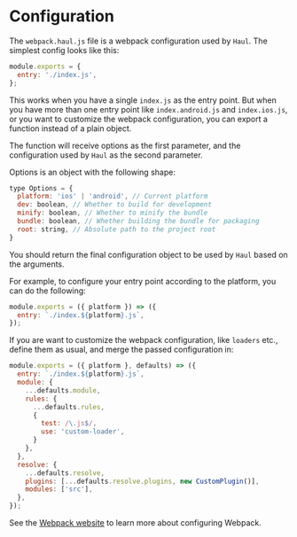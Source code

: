 # Configuration

The `webpack.haul.js` file is a webpack configuration used by `Haul`. The simplest config looks like this:

```js
module.exports = {
  entry: './index.js',
};
```

This works when you have a single `index.js` as the entry point. But when you have more than one entry point like `index.android.js` and `index.ios.js`, or you want to customize the webpack configuration, you can export a function instead of a plain object.

The function will receive options as the first parameter, and the configuration used by `Haul` as the second parameter.

Options is an object with the following shape:

```js
type Options = {
  platform: 'ios' | 'android', // Current platform
  dev: boolean, // Whether to build for development
  minify: boolean, // Whether to minify the bundle
  bundle: boolean, // Whether building the bundle for packaging
  root: string, // Absolute path to the project root
}
```

You should return the final configuration object to be used by `Haul` based on the arguments.

For example, to configure your entry point according to the platform, you can do the following:

```js
module.exports = ({ platform }) => ({
  entry: `./index.${platform}.js`,
});
```

If you are want to customize the webpack configuration, like `loaders` etc., define them as usual, and merge the passed configuration in:

```js
module.exports = ({ platform }, defaults) => ({
  entry: `./index.${platform}.js`,
  module: {
    ...defaults.module,
    rules: {
      ...defaults.rules,
      {
        test: /\.js$/,
        use: 'custom-loader',
      }
    },
  },
  resolve: {
    ...defaults.resolve,
    plugins: [...defaults.resolve.plugins, new CustomPlugin()],
    modules: ['src'],
  },
});
```

See the [Webpack website](https://webpack.js.org/) to learn more about configuring Webpack.

